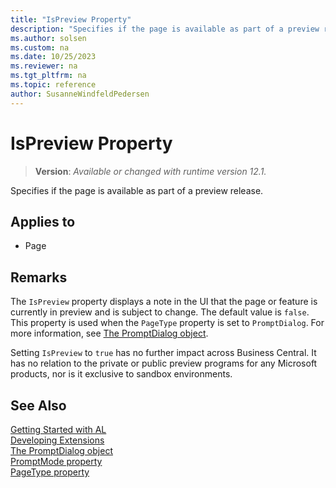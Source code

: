```yaml
---
title: "IsPreview Property"
description: "Specifies if the page is available as part of a preview release."
ms.author: solsen
ms.custom: na
ms.date: 10/25/2023
ms.reviewer: na
ms.tgt_pltfrm: na
ms.topic: reference
author: SusanneWindfeldPedersen
---
```

[//]: # (START>DO_NOT_EDIT)
[//]: # (IMPORTANT:Do not edit any of the content between here and the END>DO_NOT_EDIT.)
[//]: # (Any modifications should be made in the .xml files in the ModernDev repo.)
# IsPreview Property
> **Version**: _Available or changed with runtime version 12.1._

Specifies if the page is available as part of a preview release.

## Applies to
-   Page

[//]: # (IMPORTANT: END>DO_NOT_EDIT)

## Remarks

The `IsPreview` property displays a note in the UI that the page or feature is currently in preview and is subject to change. The default value is `false`. This property is used when the `PageType` property is set to `PromptDialog`. For more information, see [The PromptDialog object](../devenv-page-type-promptdialog.md). 

Setting `IsPreview` to `true` has no further impact across Business Central. It has no relation to the private or public preview programs for any Microsoft products, nor is it exclusive to sandbox environments.

## See Also

[Getting Started with AL](../devenv-get-started.md)  
[Developing Extensions](../devenv-dev-overview.md)  
[The PromptDialog object](../devenv-page-type-promptdialog.md)  
[PromptMode property](devenv-promptmode-property.md)  
[PageType property](devenv-pagetype-property.md)